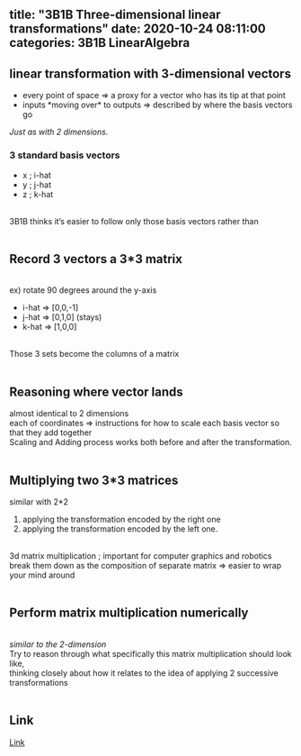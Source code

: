 title: "3B1B Three-dimensional linear transformations"
date: 2020-10-24 08:11:00	
categories: 3B1B LinearAlgebra
---	


<h2>linear transformation with 3-dimensional vectors</h2>
<ul>
  <li>every point of space => a proxy for a vector who has its tip at that point</li>
  <li>inputs *moving over* to outputs => described by where the basis vectors go</li>
</ul>
<em>Just as with 2 dimensions.</em>
<br>
<h3>3 standard basis vectors </h3>
<ul>
  <li>x ; i-hat</li>
  <li>y ; j-hat</li>
  <li>z ; k-hat</li>
</ul>
<br>
3B1B thinks it’s easier to follow only those basis vectors rather than 
<br>
<br>
<h2>Record 3 vectors a 3*3 matrix</h2>
<br>
ex) rotate 90 degrees around the y-axis
<ul>
  <li>i-hat  => [0,0,-1]</li>
  <li>j-hat => [0,1,0] (stays)</li>
  <li>k-hat => [1,0,0]</li>
</ul>
<br>
Those 3 sets become the columns of a matrix 
<br>
<br>
<h2>Reasoning where vector lands</h2>
almost identical to 2 dimensions <br>
each of coordinates => instructions for how to scale each basis vector so that they add together
<br>
Scaling and Adding process works both before and after the transformation. 
<br>
<br>
<h2>Multiplying two 3*3 matrices</h2>
similar with 2*2 
<ol>
  <li>applying the transformation encoded by the right one</li>
  <li>applying the transformation encoded by the left one.</li>
</ol>
<br>
3d matrix multiplication ; important for computer graphics and robotics 
break them down as the composition of separate matrix => easier to wrap your mind around
<br>
<br>
<h2>Perform matrix multiplication numerically</h2>
<br>
<em>similar to the 2-dimension</em>
<br>
Try to reason through what specifically this matrix multiplication should look like,<br>
thinking closely about how it relates to the idea of applying 2 successive transformations
<br>
<br>
<h2>Link</h2>
<a href="https://www.youtube.com/watch?v=rHLEWRxRGiM">Link<a>



